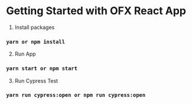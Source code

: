 # Getting Started with OFX React App



1. Install packages

### `yarn or npm install`  



2. Run App

### `yarn start or npm start`  



3. Run Cypress Test

### `yarn run cypress:open or npm run cypress:open`



